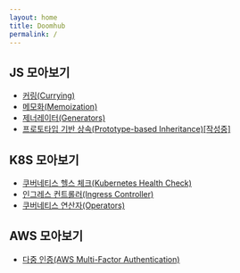```yaml
---
layout: home
title: Doomhub
permalink: /
---
```


## JS 모아보기
- [커링(Currying)][1]
- [메모화(Memoization)][2]
- [제너레이터(Generators)][3]
- [프로토타입 기반 상속(Prototype-based Inheritance)[작성중]][4]

## K8S 모아보기
- [쿠버네티스 헬스 체크(Kubernetes Health Check)][7]
- [인그레스 컨트롤러(Ingress Controller)][5]
- [쿠버네티스 연산자(Operators)][8]

## AWS 모아보기
- [다중 인증(AWS Multi-Factor Authentication)][6]

[1]: https://doombtter.github.io/js/2023-06-10-Currying.html
[2]: https://doombtter.github.io/js/2023-06-10-Memoization.html
[3]: https://doombtter.github.io/js/2023-06-10-Generators.html
[4]: https://doombtter.github.io/js/2023-06-10-Prototype-based-Inheritance.html
[5]: https://doombtter.github.io/k8s/2023-06-10-IngressController.html
[6]: https://doombtter.github.io/aws/2023-06-10-MFA.html
[7]: https://doombtter.github.io/k8s/2023-06-10-HealthCheck.html
[8]: https://doombtter.github.io/k8s/2023-06-10-Operators.html